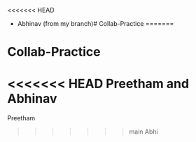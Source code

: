 <<<<<<< HEAD
- Abhinav (from my branch)# Collab-Practice
=======
# Collab-Practice

<<<<<<< HEAD
Preetham and Abhinav
=======
Preetham
>>>>>>> main
>>>>>>> Abhi
